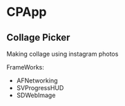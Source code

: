 CPApp
=====
<H2>Collage Picker</H2>
Making collage using instagram photos

FrameWorks:

<Ul>
<LI>AFNetworking</LI>
<LI>SVProgressHUD</LI>
<LI>SDWebImage</LI>
<UL
